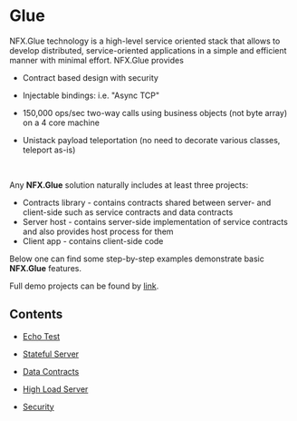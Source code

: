 # Glue

NFX.Glue technology is a high-level service oriented stack that allows to develop distributed, service-oriented applications 
in a simple and efficient manner with minimal effort.
NFX.Glue provides

* Contract based design with security

* Injectable bindings: i.e. "Async TCP"

* 150,000 ops/sec two-way calls using business objects (not byte array) on a 4 core machine

* Unistack payload teleportation (no need to decorate various classes, teleport as-is)

<br>

Any **NFX.Glue** solution naturally includes at least three projects:
* Contracts library - contains contracts shared between server- and client-side such as service contracts and data contracts
* Server host - contains server-side implementation of service contracts and also provides host process for them
* Client app - contains client-side code

Below one can find some step-by-step examples demonstrate basic **NFX.Glue** features.

Full demo projects can be found by <a href="https://github.com/aumcode/nfx-demos" target="_target">link</a>.

## Contents

* [Echo Test](./echo.md)

* [Stateful Server](./stateful.md)

* [Data Contracts](./data-contract.md)

* [High Load Server](./high-load.md)

* [Security](./security.md)